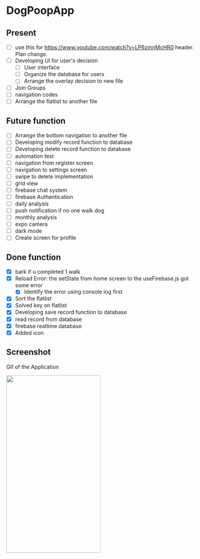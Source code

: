 # DogPoopApp

## Present  
- [ ] use this for https://www.youtube.com/watch?v=LP6zmnMcHR0 header. Plan change.<br>
- [ ] Developing UI for user's decision<br>
  - [ ] User interface<br>
  - [ ] Organize the database for users
  - [ ] Arrange the overlay decision to new file<br>
- [ ] Join Groups<br>
- [ ] navigation codes<br>
- [ ] Arrange the flatlist to another file<br>

## Future function
- [ ] Arrange the bottom navigation to another file<br>
- [ ] Developing modify record function to database<br>
- [ ] Developing delete record function to database<br>
- [ ] automation test<br>
- [ ] navigation from register screen<br>
- [ ] navigation to settings screen<br>
- [ ] swipe to delete implementation<br>
- [ ] grid view<br>
- [ ] firebase chat system<br>
- [ ] firebase Authentication<br>
- [ ] daily analysis<br>
- [ ] push notification if no one walk dog<br>
- [ ] monthly analysis<br>
- [ ] expo camera<br>
- [ ] dark mode<br>
- [ ] Create screen for profile<br>

## Done function
- [x] bark if u completed 1 walk<br>
- [x] Reload Error: the setState from home screen to the useFirebase.js got some error<br>
  - [x] Identify the error using console log first<br>
- [x] Sort the flatlist<br>
- [x] Solved key on flatlist
- [x] Developing save record function to database<br>
- [x] read record from database<br>
- [x] firebase realtime database<br>
- [x] Added icon<br>

## Screenshot
<p>Gif of the Application</p>
<p align="left">
  <img src="./assets/images/video2.gif" width="250" height="470">
</p>


